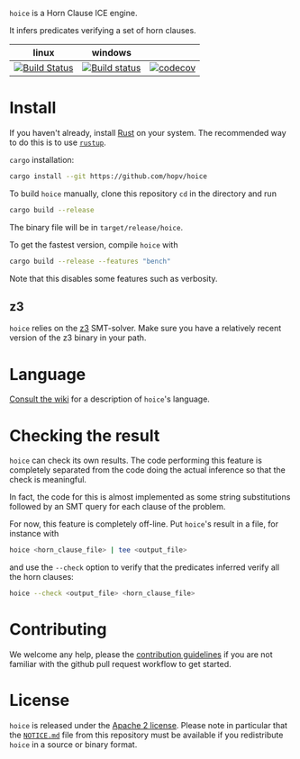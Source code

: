 `hoice` is a Horn Clause ICE engine.

It infers predicates verifying a set of horn clauses.

| linux | windows |     |
|:-----:|:-------:|:---:|
| [![Build Status](https://travis-ci.org/AdrienChampion/hoice.svg?branch=master)](https://travis-ci.org/AdrienChampion/hoice) | [![Build status](https://ci.appveyor.com/api/projects/status/db247pe2jp9uo9cs?svg=true)](https://ci.appveyor.com/project/AdrienChampion/rsmt2) | [![codecov](https://codecov.io/gh/AdrienChampion/hoice/branch/master/graph/badge.svg)](https://codecov.io/gh/AdrienChampion/hoice) |


# Install

If you haven't already, install [Rust](https://www.rust-lang.org) on your system. The recommended way to do this is to use [`rustup`](https://www.rustup.rs/).

`cargo` installation:

```bash
cargo install --git https://github.com/hopv/hoice
```

To build `hoice` manually, clone this repository `cd` in the directory and run

```bash
cargo build --release
```
The binary file will be in `target/release/hoice`.

To get the fastest version, compile `hoice` with

```bash
cargo build --release --features "bench"
```

Note that this disables some features such as verbosity.


## z3

`hoice` relies on the [z3](https://github.com/Z3Prover/z3) SMT-solver. Make sure you have a relatively recent version of the z3 binary in your path.


# Language

[Consult the wiki](https://github.com/hopv/hoice/wiki/Language) for a description of `hoice`'s language.


# Checking the result

`hoice` can check its own results. The code performing this feature is completely separated from the code doing the actual inference so that the check is meaningful.

In fact, the code for this is almost implemented as some string substitutions followed by an SMT query for each clause of the problem.

For now, this feature is completely off-line. Put `hoice`'s result in a file, for instance with

```bash
hoice <horn_clause_file> | tee <output_file>
```

and use the `--check` option to verify that the predicates inferred verify all the horn clauses:

```bash
hoice --check <output_file> <horn_clause_file>
```


# Contributing

We welcome any help, please the [contribution guidelines](https://github.com/hopv/hoice/wiki/Contributing) if you are not familiar with the github pull request workflow to get started.


# License

`hoice` is released under the [Apache 2 license](./LICENSE.md). Please note in particular that the [`NOTICE.md`](./NOTICE.md) file from this repository must be available if you redistribute `hoice` in a source or binary format.
